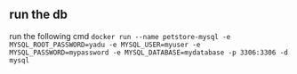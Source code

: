 ## run the db
run the following cmd
```docker run --name petstore-mysql -e MYSQL_ROOT_PASSWORD=yadu -e MYSQL_USER=myuser -e MYSQL_PASSWORD=mypassword -e MYSQL_DATABASE=mydatabase -p 3306:3306 -d mysql```
